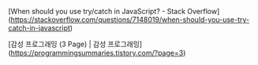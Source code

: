 [When should you use try/catch in JavaScript? - Stack Overflow] (https://stackoverflow.com/questions/7148019/when-should-you-use-try-catch-in-javascript)

[감성 프로그래밍 (3 Page) | 감성 프로그래밍] (https://programmingsummaries.tistory.com/?page=3)

